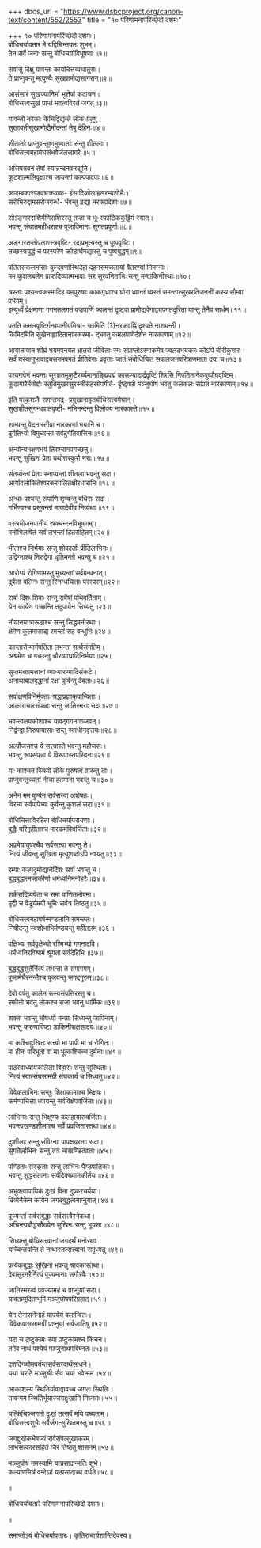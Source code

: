 +++
dbcs_url = "https://www.dsbcproject.org/canon-text/content/552/2553"
title = "१० परिणामनापरिच्छेदो दशमः"

+++
१० परिणामनापरिच्छेदो दशमः।  
बोधिचर्यावतारं मे यद्विचिन्तयतः शुभम्।  
तेन सर्वे जनाः सन्तु बोधिचर्याविभूषणाः॥१॥

सर्वासु दिक्षु यावन्तः कायचित्तव्यथातुराः।  
ते प्राप्नुवन्तु मत्पुण्यैः सुखप्रामोद्यसागरान्॥२॥

आसंसारं सुखज्यानिर्मा भूत्तेषां कदाचन।  
बोधिसत्त्वसुखं प्राप्तं भवत्वविरतं जगत्॥३॥

यावन्तो नरकाः केचिद्विद्यन्ते लोकधातुषु।  
सुखावतीसुखामोद्यैर्मोदन्तां तेषु देहिनः॥४॥

शीतार्ताः प्राप्नुवन्तूष्णमुष्णार्ताः सन्तु शीतलाः।  
बोधिसत्त्वमहामेघसंभवैर्जलसागरैः॥५॥

असिपत्रवनं तेषां स्यान्नन्दनवनद्युति।  
कूटशाल्मलिवृक्षाश्च जायन्तां कल्पपादपाः॥६॥

कादम्बकारण्डवचक्रवाक-
हंसादिकोलाहलरम्यशोभैः।  
सरोभिरुद्दामसरोजगन्धै-
र्भवन्तु हृद्या नरकप्रदेशाः॥७॥

सोऽङ्गारराशिर्मणिराशिरस्तु 
तप्ता च भूः स्फाटिककुट्टिमं स्यात्।  
भवन्तु संघातमहीधराश्च 
पूजाविमानाः सुगतप्रपूर्णाः॥८॥

अङ्गारतप्तोपलशस्त्रवृष्टि-
रद्यप्रभृत्यस्तु च पुष्पवृष्टिः।  
तच्छस्त्रयुद्धं च परस्परेण 
क्रीडार्थमद्यास्तु च पुष्पयुद्धम्॥९॥

पतितसकलमांसाः कुन्दवर्णास्थिदेहा 
दहनसमजलायां वैतरण्यां निमग्नाः।  
मम कुशलबलेन प्राप्तदिव्यात्मभावाः 
सह सुरवनिताभिः सन्तु मन्दाकिनीस्थाः॥१०॥

त्रस्ताः पश्यन्त्वकस्मादिह यमपुरुषाः काकगृध्राश्च घोरा 
ध्वान्तं ध्वस्तं समन्तात्सुखरतिजननी कस्य सौम्या प्रभेयम्।  
इत्यूर्ध्वं प्रेक्षमाणा गगनतलगतं वज्रपाणिं ज्वलन्तं 
दृष्ट्वा प्रामोद्यवेगाद्व्यपगतदुरिता यान्तु तेनैव सार्धम्॥११॥

पतति कमलवृष्टिर्गन्धपानीयमिश्रा-
च्छमिति (?)नरकवह्निं दृश्यते नाशयन्ती।  
किमिदमिति सुखेनाह्लादितानामकस्मा-
द्भवतु कमलपाणेर्दर्शनं नारकाणाम्॥१२॥

आयातायात शीघ्रं भयमपनयत भ्रातरो जीविताः स्मः 
संप्राप्तोऽस्माकमेष ज्वलदभयकरः कोऽपि चीरीकुमारः।  
सर्वं यस्यानुभावाद्व्यसनमपगतं प्रीतिवेगाः प्रवृत्ताः 
जातं संबोधिचित्तं सकलजनपरित्राणमाता दया च॥१३॥

पश्यन्त्वेनं भवन्तः सुरशतमुकुटैरर्च्यमानाङ्घ्रिपद्मं 
कारूण्यादार्द्रदृष्टिं शिरसि निपतितानेकपुष्पौघवृष्टिम्।  
कूटागारैर्मनोज्ञैः स्तुतिमुखरसुरस्त्रीसहस्रोपगीतै-
र्दृष्ट्वाग्रे मञ्जुघोषं भवतु कलकलः सांप्रतं नारकाणाम्॥१४॥

इति मत्कुशलैः समन्तभद्र-
प्रमुखानावृतबोधिसत्त्वमेघान्।  
सुखशीतसुगन्धवातवृष्टी-
नभिनन्दन्तु विलोक्य नारकास्ते॥१५॥

शाम्यन्तु वेदनास्तीव्रा नारकाणां भयानि च।  
दुर्गतिभ्यो विमुच्यन्तां सर्वदुर्गतिवासिनः॥१६॥

अन्योन्यभक्षणभयं तिरश्चामपगच्छतु।  
भवन्तु सुखिनः प्रेता यथोत्तरकुरौ नराः॥१७॥

संतर्प्यन्तां प्रेताः स्नाप्यन्तां शीतला भवन्तु सदा।  
आर्यावलोकितेश्वरकरगलितक्षीरधाराभिः॥१८॥

अन्धाः पश्यन्तु रूपाणि शृण्वन्तु बधिराः सदा।  
गर्भिण्यश्च प्रसूयन्तां मायादेवीव निर्व्यथाः॥१९॥

वस्त्रभोजनपानीयं स्रक्चन्दनविभूषणम्।  
मनोभिलषितं सर्वं लभन्तां हितसंहितम्॥२०॥

भीताश्च निर्भयाः सन्तु शोकार्ताः प्रीतिलाभिनः।  
उद्विग्नाश्च निरुद्वेगा धृतिमन्तो भवन्तु च॥२१॥

आरोग्यं रोगिणामस्तु मुच्यन्तां सर्वबन्धनात्।  
दुर्बला बलिनः सन्तु स्निग्धचित्ताः परस्परम्॥२२॥

सर्वा दिशः शिवाः सन्तु सर्वेषां पथिवर्तिनाम्।  
येन कार्येण गच्छन्ति तदुपायेन सिध्यतु॥२३॥

नौयानयात्रारूढाश्च सन्तु सिद्धमनोरथाः।  
क्षेमेण कूलमासाद्य रमन्तां सह बन्धुभिः॥२४॥

कान्तारोन्मार्गपतिता लभन्तां सार्थसंगतिम्।  
अश्रमेण च गच्छन्तु चौरव्याघ्रादिनिर्भयाः॥२५॥

सुप्तमत्तप्रमत्तानां व्याध्यारण्यादिसंकटे।  
अनाथाबालवृद्धानां रक्षां कुर्वन्तु देवताः॥२६॥

सर्वाक्षणविनिर्मुक्ताः श्रद्धाप्रज्ञाकृपान्विताः।  
आकाराचारसंपन्नाः सन्तु जातिस्मराः सदा॥२७॥

भवन्त्वक्षयकोशाश्च यावद्गगनगञ्जवत्।  
निर्द्वन्द्वा निरुपायासाः सन्तु स्वाधीनवृत्तयः॥२८॥

अल्पौजसश्च ये सत्त्वास्ते भवन्तु महौजसः।  
भवन्तु रूपसंपन्ना ये विरूपास्तपस्विनः॥२९॥

याः काश्चन स्त्रियो लोके पुरुषत्वं व्रजन्तु ताः।  
प्राप्नुवन्तूच्चतां नीचा हतमाना भवन्तु च॥३०॥

अनेन मम पुण्येन सर्वसत्त्वा अशेषतः।  
विरम्य सर्वपापेभ्यः कुर्वन्तु कुशलं सदा॥३१॥

बोधिचित्ताविरहिता बोधिचर्यापरायणाः।  
बुद्धैः परिगृहीताश्च मारकर्मविवर्जिताः॥३२॥

अप्रमेयायुषश्चैव सर्वसत्त्वा भवन्तु ते।  
नित्यं जीवन्तु सुखिता मृत्युशब्दोऽपि नश्यतु॥३३॥

रम्याः कल्पद्रुमोद्यानैर्दिशः सर्वा भवन्तु च।  
बुद्धबुद्धात्मजाकीर्णा धर्मध्वनिमनोहरैः॥३४॥

शर्करादिव्यपेता च समा पाणितलोपमा।  
मृद्वी च वैडूर्यमयी भूमिः सर्वत्र तिष्ठतु॥३५॥

बोधिसत्त्वमहापर्षन्मण्डलानि समन्ततः।  
निषीदन्तु स्वशोभाभिर्मण्डयन्तु महीतलम्॥३६॥

पक्षिभ्यः सर्ववृक्षेभ्यो रश्मिभ्यो गगनादपि।  
धर्मध्वनिरविश्रामं श्रूयतां सर्वदेहिभिः॥३७॥

बुद्धबुद्धसुतैर्नित्यं लभन्तां ते समागमम्।  
पूजामेघैरनन्तैश्च पूजयन्तु जगद्गुरुम्॥३८॥

देवो वर्षतु कालेन सस्यसंपत्तिरस्तु च।  
स्फीतो भवतु लोकश्च राजा भवतु धार्मिकः॥३९॥

शक्ता भवन्तु चौषध्यो मन्त्राः सिध्यन्तु जापिनाम्।  
भवन्तु करुणाविष्टा डाकिनीराक्षसादयः॥४०॥

मा कश्चिद्दुःखितः सत्त्वो मा पापी मा च रोगितः।  
मा हीनः परिभूतो वा मा भूत्कश्चिच्च दुर्मनाः॥४१॥

पाठस्वाध्यायकलिला विहाराः सन्तु सुस्थिताः।  
नित्यं स्यात्संघसामग्री संघकार्यं च सिध्यतु॥४२॥

विवेकलाभिनः सन्तुः शिक्षाकामाश्च भिक्षवः।  
कर्मण्यचित्ता ध्यायन्तु सर्वविक्षेपवर्जिताः॥४३॥

लाभिन्यः सन्तु भिक्षुण्यः कलहायासवर्जिताः।  
भवन्त्वखण्डशीलाश्च सर्वे प्रव्रजितास्तथा॥४४॥

दुःशीलाः सन्तु संविग्नाः पापक्षयरताः सदा।  
सुगतेर्लाभिनः सन्तु तत्र चाखण्डितव्रताः॥४५॥

पण्डिताः संस्कृताः सन्तु लाभिनः पैण्डपातिकाः।  
भवन्तु शुद्धसंतानाः सर्वदिक्ख्यातकीर्तयः॥४६॥

अभुक्त्वापायिकं दुःखं विना दुष्करचर्यया।  
दिव्येनैकेन कायेन जगद्बुद्धत्वमाप्नुयात्॥४७॥

पूज्यन्तां सर्वसंबुद्धाः सर्वसत्त्वैरनेकधा।  
अचिन्त्यबौद्धसौख्येन सुखिनः सन्तु भूयसा॥४८॥

सिध्यन्तु बोधिसत्त्वानां जगदर्थं मनोरथाः।  
यच्चिन्तयन्ति ते नाथास्तत्सत्त्वानां समृध्यतु॥४९॥

प्रत्येकबुद्धाः सुखिनो भवन्तु श्रावकास्तथा।  
देवासुरनरैर्नित्यं पूज्यमानाः सगौरवैः॥५०॥

जातिस्मरत्वं प्रव्रज्यामहं च प्राप्नुयां सदा।  
यावत्प्रमुदिताभूमिं मञ्जुघोषपरिग्रहात्॥५१॥

येन तेनासनेनाहं यापयेयं बलान्वितः।  
विवेकवाससामग्रीं प्राप्नुयां सर्वजातिषु॥५२॥

यदा च द्रष्टुकामः स्यां प्रष्टुकामश्च किंचन।  
तमेव नाथं पश्येयं मञ्जुनाथमविघ्नतः॥५३॥

दशदिग्व्योमपर्यन्तसर्वसत्त्वार्थसाधने।  
यथा चरति मञ्जुश्रीः सैव चर्या भवेन्मम॥५४॥

आकाशस्य स्थितिर्यावद्यावच्च जगतः स्थितिः।  
तावन्मम स्थितिर्भूयाज्जगद्दुःखानि निघ्नतः॥५५॥

यत्किंचिज्जगतो दुःखं तत्सर्वं मयि पच्यताम्।  
बोधिसत्त्वशुभैः सर्वैर्जगत्सुखितमस्तु च॥५६॥

जगद्दुःखैकभैषज्यं सर्वसंपत्सुखाकरम्।  
लाभसत्कारसहितं चिरं तिष्ठतु शासनम्॥५७॥

मञ्जुघोषं नमस्यामि यत्प्रसादान्मतिः शुभे।  
कल्याणमित्रं वन्देऽहं यत्प्रसादाच्च वर्धते॥५८॥

॥

बोधिचर्यावतारे परिणामनापरिच्छेदो दशमः॥

॥

समाप्तोऽयं बोधिचर्यावतारः। कृतिराचार्यशान्तिदेवस्य॥

